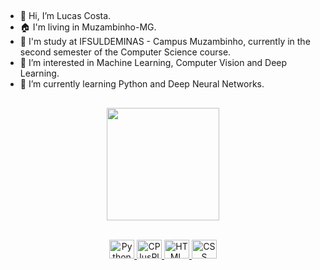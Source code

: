##

- 👋 Hi, I’m Lucas Costa.
- 🏠 I'm living in Muzambinho-MG.
- 🏫 I'm study at IFSULDEMINAS - Campus Muzambinho, currently in the second semester of the Computer Science course.
- 👀 I’m interested in Machine Learning, Computer Vision and Deep Learning.
- 🌱 I’m currently learning Python and Deep Neural Networks.

##

<div align="center">
  <a href="https://github.com/lucas-0331">
  <img height="180em" src="https://github-readme-stats.vercel.app/api?username=lucas-0331&show_icons=true&theme=highcontrast&include_all_commits=true&count_private=true"/>
  <!- 
  <img height="180em" src="https://github-readme-stats.vercel.app/api/top-langs/?username=lucas-0331&layout=compact&langs_count=7&theme=highcontrast"/>
</div>

<div style="display: inline_block"><br>
  <p align="center">
  <img alt="Python" height="30" width="40" src="https://cdn.jsdelivr.net/gh/devicons/devicon/icons/python/python-original.svg">
  <img alt="CPlusPlus" height="30" width="40" src="https://cdn.jsdelivr.net/gh/devicons/devicon/icons/cplusplus/cplusplus-original.svg">
  <img alt="HTML" height="30" width="40" src="https://cdn.jsdelivr.net/gh/devicons/devicon/icons/html5/html5-original.svg">
  <img alt="CSS" height="30" width="40" src="https://cdn.jsdelivr.net/gh/devicons/devicon/icons/css3/css3-original.svg">
  <!-
  <img alt="Linux" height="30" width="40" src="https://cdn.jsdelivr.net/gh/devicons/devicon/icons/linux/linux-original.svg">
    </p>
</div>
  
##
